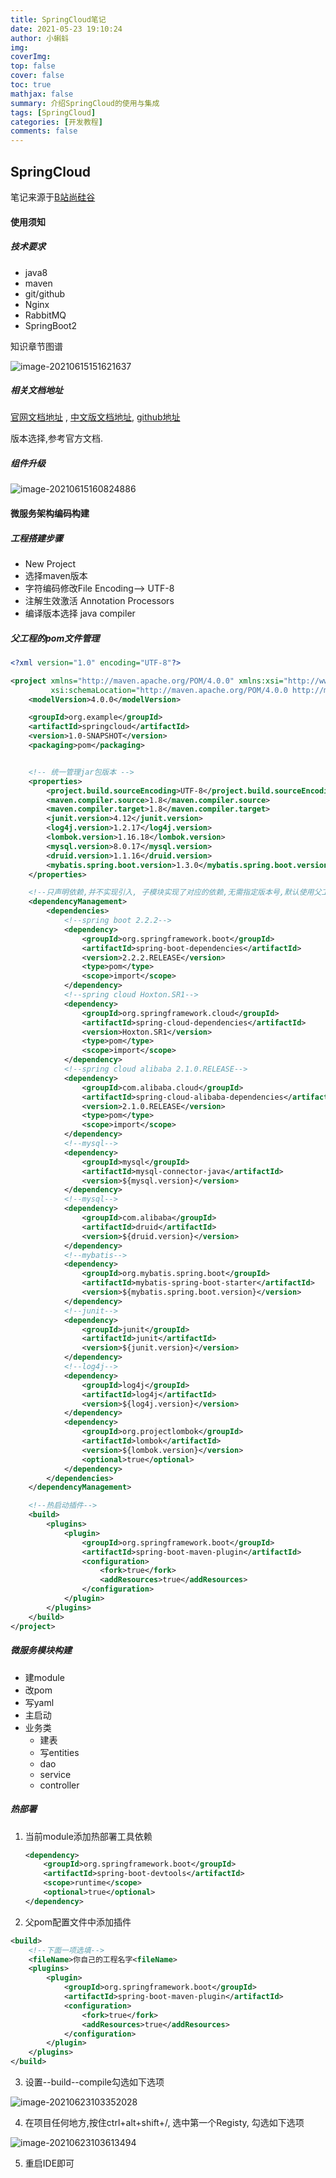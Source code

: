 ```yaml
---
title: SpringCloud笔记
date: 2021-05-23 19:10:24
author: 小蝌蚪
img: 
coverImg: 
top: false
cover: false
toc: true
mathjax: false
summary: 介绍SpringCloud的使用与集成
tags: [SpringCloud]
categories: [开发教程]
comments: false
---
```






## SpringCloud

笔记来源于[B站尚硅谷](https://www.bilibili.com/video/BV18E411x7eT)

#### 使用须知

##### 技术要求

- java8
- maven
- git/github
- Nginx
- RabbitMQ
- SpringBoot2

知识章节图谱

![image-20210615151621637](https://gitee.com/tadpole145/images/raw/main/20210615151621.png)



##### 相关文档地址

[官网文档地址](https://spring.io/projects/spring-cloud#overview) ,   [中文版文档地址](https://www.springcloud.cc/),   [github地址](https://github.com/spring-cloud/spring-cloud-release)

版本选择,参考官方文档.

##### 组件升级

![image-20210615160824886](https://gitee.com/tadpole145/images/raw/main/20210615160824.png)

#### 微服务架构编码构建

##### 工程搭建步骤

- New Project
- 选择maven版本
- 字符编码修改File Encoding--> UTF-8
- 注解生效激活 Annotation Processors
- 编译版本选择 java compiler

##### 父工程的pom文件管理

```xml
<?xml version="1.0" encoding="UTF-8"?>

<project xmlns="http://maven.apache.org/POM/4.0.0" xmlns:xsi="http://www.w3.org/2001/XMLSchema-instance"
         xsi:schemaLocation="http://maven.apache.org/POM/4.0.0 http://maven.apache.org/xsd/maven-4.0.0.xsd">
    <modelVersion>4.0.0</modelVersion>

    <groupId>org.example</groupId>
    <artifactId>springcloud</artifactId>
    <version>1.0-SNAPSHOT</version>
    <packaging>pom</packaging>


    <!-- 统一管理jar包版本 -->
    <properties>
        <project.build.sourceEncoding>UTF-8</project.build.sourceEncoding>
        <maven.compiler.source>1.8</maven.compiler.source>
        <maven.compiler.target>1.8</maven.compiler.target>
        <junit.version>4.12</junit.version>
        <log4j.version>1.2.17</log4j.version>
        <lombok.version>1.16.18</lombok.version>
        <mysql.version>8.0.17</mysql.version>
        <druid.version>1.1.16</druid.version>
        <mybatis.spring.boot.version>1.3.0</mybatis.spring.boot.version>
    </properties>

    <!--只声明依赖,并不实现引入, 子模块实现了对应的依赖,无需指定版本号,默认使用父工程的版本 -->
    <dependencyManagement>
        <dependencies>
            <!--spring boot 2.2.2-->
            <dependency>
                <groupId>org.springframework.boot</groupId>
                <artifactId>spring-boot-dependencies</artifactId>
                <version>2.2.2.RELEASE</version>
                <type>pom</type>
                <scope>import</scope>
            </dependency>
            <!--spring cloud Hoxton.SR1-->
            <dependency>
                <groupId>org.springframework.cloud</groupId>
                <artifactId>spring-cloud-dependencies</artifactId>
                <version>Hoxton.SR1</version>
                <type>pom</type>
                <scope>import</scope>
            </dependency>
            <!--spring cloud alibaba 2.1.0.RELEASE-->
            <dependency>
                <groupId>com.alibaba.cloud</groupId>
                <artifactId>spring-cloud-alibaba-dependencies</artifactId>
                <version>2.1.0.RELEASE</version>
                <type>pom</type>
                <scope>import</scope>
            </dependency>
            <!--mysql-->
            <dependency>
                <groupId>mysql</groupId>
                <artifactId>mysql-connector-java</artifactId>
                <version>${mysql.version}</version>
            </dependency>
            <!--mysql-->
            <dependency>
                <groupId>com.alibaba</groupId>
                <artifactId>druid</artifactId>
                <version>${druid.version}</version>
            </dependency>
            <!--mybatis-->
            <dependency>
                <groupId>org.mybatis.spring.boot</groupId>
                <artifactId>mybatis-spring-boot-starter</artifactId>
                <version>${mybatis.spring.boot.version}</version>
            </dependency>
            <!--junit-->
            <dependency>
                <groupId>junit</groupId>
                <artifactId>junit</artifactId>
                <version>${junit.version}</version>
            </dependency>
            <!--log4j-->
            <dependency>
                <groupId>log4j</groupId>
                <artifactId>log4j</artifactId>
                <version>${log4j.version}</version>
            </dependency>
            <dependency>
                <groupId>org.projectlombok</groupId>
                <artifactId>lombok</artifactId>
                <version>${lombok.version}</version>
                <optional>true</optional>
            </dependency>
        </dependencies>
    </dependencyManagement>

    <!--热启动插件-->
    <build>
        <plugins>
            <plugin>
                <groupId>org.springframework.boot</groupId>
                <artifactId>spring-boot-maven-plugin</artifactId>
                <configuration>
                    <fork>true</fork>
                    <addResources>true</addResources>
                </configuration>
            </plugin>
        </plugins>
    </build>
</project>

```

##### 微服务模块构建

- 建module
- 改pom
- 写yaml
- 主启动
- 业务类
  - 建表
  - 写entities
  - dao
  - service
  - controller

##### 热部署

1. 当前module添加热部署工具依赖

   ```xml
   <dependency>
       <groupId>org.springframework.boot</groupId>
       <artifactId>spring-boot-devtools</artifactId>
       <scope>runtime</scope>
       <optional>true</optional>
   </dependency>
   
   ```

2. 父pom配置文件中添加插件

```xml
<build>
    <!--下面一项选填-->
    <fileName>你自己的工程名字<fileName>
    <plugins>
        <plugin>
            <groupId>org.springframework.boot</groupId>
            <artifactId>spring-boot-maven-plugin</artifactId>
            <configuration>
                <fork>true</fork>
                <addResources>true</addResources>
            </configuration>
        </plugin>
    </plugins>
</build>
```

3. 设置--build--compile勾选如下选项

![image-20210623103352028](https://gitee.com/tadpole145/images/raw/main/20210623103352.png)

4. 在项目任何地方,按住ctrl+alt+shift+/, 选中第一个Registy, 勾选如下选项

![image-20210623103613494](https://gitee.com/tadpole145/images/raw/main/20210623103613.png)

5. 重启IDE即可

